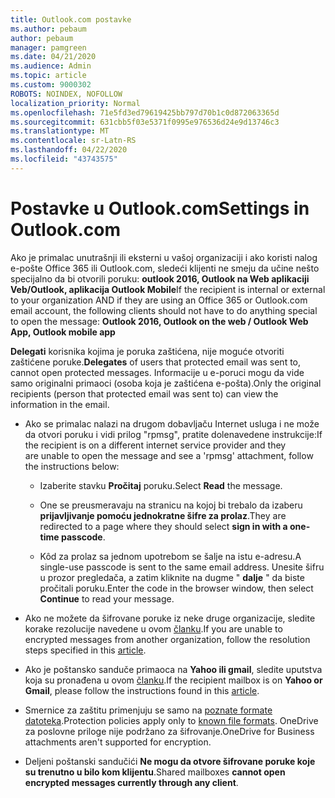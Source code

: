 ```yaml
---
title: Outlook.com postavke
ms.author: pebaum
author: pebaum
manager: pamgreen
ms.date: 04/21/2020
ms.audience: Admin
ms.topic: article
ms.custom: 9000302
ROBOTS: NOINDEX, NOFOLLOW
localization_priority: Normal
ms.openlocfilehash: 71e5fd3ed79619425bb797d70b1c0d872063365d
ms.sourcegitcommit: 631cbb5f03e5371f0995e976536d24e9d13746c3
ms.translationtype: MT
ms.contentlocale: sr-Latn-RS
ms.lasthandoff: 04/22/2020
ms.locfileid: "43743575"
---
```

# <a name="settings-in-outlookcom"></a><span data-ttu-id="b9839-102">Postavke u Outlook.com</span><span class="sxs-lookup"><span data-stu-id="b9839-102">Settings in Outlook.com</span></span>

<span data-ttu-id="b9839-103">Ako je primalac unutrašnji ili eksterni u vašoj organizaciji i ako koristi nalog e-pošte Office 365 ili Outlook.com, sledeći klijenti ne smeju da učine nešto specijalno da bi otvorili poruku: **outlook 2016, Outlook na Web aplikaciji Veb/Outlook, aplikacija Outlook Mobile**</span><span class="sxs-lookup"><span data-stu-id="b9839-103">If the recipient is internal or external to your organization AND if they are using an Office 365 or Outlook.com email account, the following clients should not have to do anything special to open the message: **Outlook 2016, Outlook on the web / Outlook Web App, Outlook mobile app**</span></span>

<span data-ttu-id="b9839-104">**Delegati** korisnika kojima je poruka zaštićena, nije moguće otvoriti zaštićene poruke.</span><span class="sxs-lookup"><span data-stu-id="b9839-104">**Delegates** of users that protected email was sent to, cannot open protected messages.</span></span> <span data-ttu-id="b9839-105">Informacije u e-poruci mogu da vide samo originalni primaoci (osoba koja je zaštićena e-pošta).</span><span class="sxs-lookup"><span data-stu-id="b9839-105">Only the original recipients (person that protected email was sent to) can view the information in the email.</span></span>

- <span data-ttu-id="b9839-106">Ako se primalac nalazi na drugom dobavljaču Internet usluga i&nbsp;ne može da otvori poruku i vidi prilog "rpmsg", pratite dolenavedene instrukcije:</span><span class="sxs-lookup"><span data-stu-id="b9839-106">If the recipient is on a different internet service provider and they are&nbsp;unable to open the message and see a 'rpmsg' attachment, follow the instructions below:</span></span>
    
    - <span data-ttu-id="b9839-107">Izaberite stavku **Pročitaj** poruku.</span><span class="sxs-lookup"><span data-stu-id="b9839-107">Select **Read** the message.</span></span>
    
    - <span data-ttu-id="b9839-108">One se preusmeravaju na stranicu na kojoj bi trebalo da izaberu **prijavljivanje pomoću jednokratne šifre za prolaz**.</span><span class="sxs-lookup"><span data-stu-id="b9839-108">They are redirected to a page where they should select **sign in with a one-time passcode**.</span></span>
    
    - <span data-ttu-id="b9839-109">Kôd za prolaz sa jednom upotrebom se šalje na istu e-adresu.</span><span class="sxs-lookup"><span data-stu-id="b9839-109">A single-use passcode is sent to the same email address.</span></span> <span data-ttu-id="b9839-110">Unesite šifru u prozor pregledača, a zatim kliknite na dugme " **dalje** " da biste pročitali poruku.</span><span class="sxs-lookup"><span data-stu-id="b9839-110">Enter the code in the browser window, then select **Continue** to read your message.</span></span>

- <span data-ttu-id="b9839-111">Ako ne možete da šifrovane poruke iz neke druge organizacije, sledite korake rezolucije navedene u ovom [članku](https://support.office.com/article/known-issues-opening-irm-protected-emails-sent-from-users-in-other-office-365-organizations-0dec0593-a05d-4aa2-8445-9311ebab3164).</span><span class="sxs-lookup"><span data-stu-id="b9839-111">If you are unable to encrypted messages from another organization, follow the resolution steps specified in this [article](https://support.office.com/article/known-issues-opening-irm-protected-emails-sent-from-users-in-other-office-365-organizations-0dec0593-a05d-4aa2-8445-9311ebab3164).</span></span>

- <span data-ttu-id="b9839-112">Ako je poštansko sanduče primaoca na **Yahoo ili gmail**, sledite uputstva</span> koja su pronađena u ovom [članku](https://support.office.com/article/how-do-i-open-a-protected-message-1157a286-8ecc-4b1e-ac43-2a608fbf3098).</span><span class="sxs-lookup"><span data-stu-id="b9839-112">If the recipient mailbox is on **Yahoo or Gmail**, please follow the instructions</span> found in this [article](https://support.office.com/article/how-do-i-open-a-protected-message-1157a286-8ecc-4b1e-ac43-2a608fbf3098).</span></span>

- <span data-ttu-id="b9839-113">Smernice za zaštitu primenjuju se samo na [poznate formate datoteka](https://docs.microsoft.com/azure/information-protection/rms-client/client-admin-guide-file-types).</span><span class="sxs-lookup"><span data-stu-id="b9839-113">Protection policies apply only to [known file formats](https://docs.microsoft.com/azure/information-protection/rms-client/client-admin-guide-file-types).</span></span> <span data-ttu-id="b9839-114">OneDrive za poslovne priloge nije podržano za šifrovanje.</span><span class="sxs-lookup"><span data-stu-id="b9839-114">OneDrive for Business attachments aren't supported for encryption.</span></span>

- <span data-ttu-id="b9839-115">Deljeni poštanski sandučići **Ne mogu da otvore šifrovane poruke koje su trenutno u bilo kom klijentu**.</span><span class="sxs-lookup"><span data-stu-id="b9839-115">Shared mailboxes **cannot open encrypted messages currently through any client**.</span></span> 
